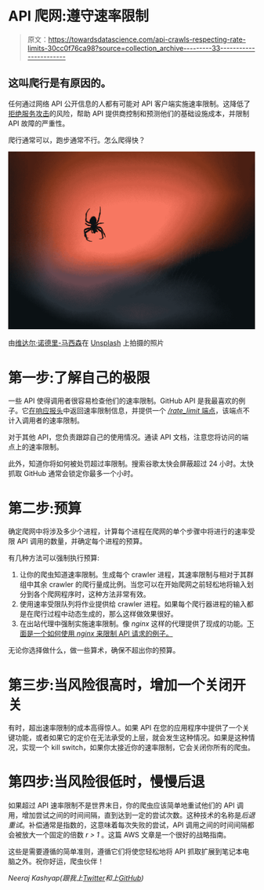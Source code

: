 # API 爬网:遵守速率限制

> 原文：<https://towardsdatascience.com/api-crawls-respecting-rate-limits-30cc0f76ca98?source=collection_archive---------33----------------------->

## 这叫爬行是有原因的。

任何通过网络 API 公开信息的人都有可能对 API 客户端实施速率限制。这降低了[拒绝服务攻击](https://en.wikipedia.org/wiki/Denial-of-service_attack)的风险，帮助 API 提供商控制和预测他们的基础设施成本，并限制 API 故障的严重性。

爬行通常可以，跑步通常不行。怎么爬得快？

![](img/2738df412989da24f740d3ecf3c83b66.png)

由[维达尔·诺德里-马西森](https://unsplash.com/@vidarnm?utm_source=unsplash&utm_medium=referral&utm_content=creditCopyText)在 [Unsplash](https://unsplash.com/s/photos/spider?utm_source=unsplash&utm_medium=referral&utm_content=creditCopyText) 上拍摄的照片

# 第一步:了解自己的极限

一些 API 使得调用者很容易检查他们的速率限制。GitHub API 是我最喜欢的例子。它[在响应报头](https://developer.github.com/v3/#rate-limiting)中返回速率限制信息，并提供一个 [*/rate_limit* 端点](https://developer.github.com/v3/rate_limit/)，该端点不计入调用者的速率限制。

对于其他 API，您负责跟踪自己的使用情况。通读 API 文档，注意您将访问的端点上的速率限制。

此外，知道你将如何被处罚超过率限制。搜索谷歌太快会屏蔽超过 24 小时。太快抓取 GitHub 通常会锁定你最多一个小时。

# 第二步:预算

确定爬网中将涉及多少个进程，计算每个进程在爬网的单个步骤中将进行的速率受限 API 调用的数量，并确定每个进程的预算。

有几种方法可以强制执行预算:

1.  让你的爬虫知道速率限制。生成每个 crawler 进程，其速率限制与相对于其群组中其余 crawler 的爬行量成比例。当您可以在开始爬网之前轻松地将输入划分到各个爬网程序时，这种方法非常有效。
2.  使用速率受限队列将作业提供给 crawler 进程。如果每个爬行器进程的输入都是在爬行过程中动态生成的，那么这样做效果很好。
3.  在出站代理中强制实施速率限制。像 *nginx* 这样的代理提供了现成的功能。[下面是一个如何使用 *nginx* 来限制 API 请求的例子。](https://www.monterail.com/blog/2011/outbound-api-rate-limits-the-nginx-way)

无论你选择做什么，做一些算术，确保不超出你的预算。

# 第三步:当风险很高时，增加一个关闭开关

有时，超出速率限制的成本高得惊人。如果 API 在您的应用程序中提供了一个关键功能，或者如果它的定价在无法承受的上层，就会发生这种情况。如果是这种情况，实现一个 kill switch，如果你太接近你的速率限制，它会关闭你所有的爬虫。

# 第四步:当风险很低时，慢慢后退

如果超过 API 速率限制不是世界末日，你的爬虫应该简单地重试他们的 API 调用，增加尝试之间的时间间隔，直到达到一定的尝试次数。这种技术的名称是*后退重试*。补偿通常是指数的，这意味着每次失败的尝试，API 调用之间的时间间隔都会被放大一个固定的倍数 *r > 1* 。这篇 AWS 文章是一个很好的战略指南。

这些是需要遵循的简单准则，遵循它们将使您轻松地将 API 抓取扩展到笔记本电脑之外。祝你好运，爬虫伙伴！

*Neeraj Kashyap(跟我上*[*Twitter*](https://twitter.com/zomglings)*和上*[*GitHub*](https://github.com/nkashy1)*)*